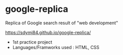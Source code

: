 # google-replica
Replica of Google search result of "web development"

https://sdymj84.github.io/google-replica/

- 1st practice project
- Languages/Framworks used : HTML, CSS
